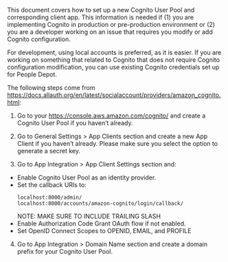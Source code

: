 This document covers how to set up a new Cognito User Pool and corresponding client app.  This information is needed if (1) you are implementing Cognito in production or pre-production environment or (2) you are a developer working on an issue that requires you modify or add Cognito configuration.  

For development, using local accounts is preferred, as it is easier.  If you are working on something that related to Cognito that does not require Cognito configuration modification, you can use existing Cognito credentials set up for People Depot.

The following steps come from https://docs.allauth.org/en/latest/socialaccount/providers/amazon_cognito.html:

1. Go to your https://console.aws.amazon.com/cognito/ and create a Cognito User Pool if you haven’t already.

2. Go to General Settings > App Clients section and create a new App Client if you haven’t already. Please make sure you select the option to generate a secret key.

3. Go to App Integration > App Client Settings section and:

  - Enable Cognito User Pool as an identity provider.
  - Set the callback URls to:
    ```
    localhost:8000/admin/
    localhost:8000/accounts/amazon-cognito/login/callback/
    ```
    NOTE: MAKE SURE TO INCLUDE TRAILING SLASH
  - Enable Authorization Code Grant OAuth flow if not enabled.
  - Set OpenID Connect Scopes to OPENID, EMAIL, and PROFILE

4. Go to App Integration > Domain Name section and create a domain prefix for your Cognito User Pool.


